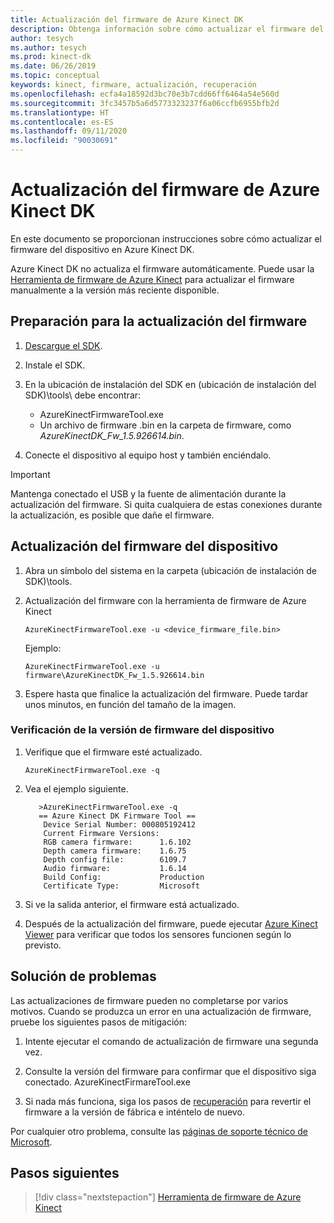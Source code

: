```yaml
---
title: Actualización del firmware de Azure Kinect DK
description: Obtenga información sobre cómo actualizar el firmware del dispositivo Azure Kinect DK mediante la herramienta de firmware de Azure Kinect.
author: tesych
ms.author: tesych
ms.prod: kinect-dk
ms.date: 06/26/2019
ms.topic: conceptual
keywords: kinect, firmware, actualización, recuperación
ms.openlocfilehash: ecfa4a18592d3bc70e3b7cdd66ff6464a54e560d
ms.sourcegitcommit: 3fc3457b5a6d5773323237f6a06ccfb6955bfb2d
ms.translationtype: HT
ms.contentlocale: es-ES
ms.lasthandoff: 09/11/2020
ms.locfileid: "90030691"
---
```

# <a name="update-azure-kinect-dk-firmware"></a>Actualización del firmware de Azure Kinect DK

En este documento se proporcionan instrucciones sobre cómo actualizar el firmware del dispositivo en Azure Kinect DK.

Azure Kinect DK no actualiza el firmware automáticamente. Puede usar la [Herramienta de firmware de Azure Kinect](azure-kinect-firmware-tool.md) para actualizar el firmware manualmente a la versión más reciente disponible.

## <a name="prepare-for-firmware-update"></a>Preparación para la actualización del firmware

1. [Descargue el SDK](sensor-sdk-download.md).
2. Instale el SDK.
3. En la ubicación de instalación del SDK en (ubicación de instalación del SDK)\tools\ debe encontrar:

    - AzureKinectFirmwareTool.exe
    - Un archivo de firmware .bin en la carpeta de firmware, como *AzureKinectDK_Fw_1.5.926614.bin*.

4. Conecte el dispositivo al equipo host y también enciéndalo.

> [!IMPORTANT]
> Mantenga conectado el USB y la fuente de alimentación durante la actualización del firmware. Si quita cualquiera de estas conexiones durante la actualización, es posible que dañe el firmware.

## <a name="update-device-firmware"></a>Actualización del firmware del dispositivo

1. Abra un símbolo del sistema en la carpeta (ubicación de instalación de SDK)\tools\.
2. Actualización del firmware con la herramienta de firmware de Azure Kinect

    `AzureKinectFirmwareTool.exe -u <device_firmware_file.bin>`

    Ejemplo:

    `AzureKinectFirmwareTool.exe -u firmware\AzureKinectDK_Fw_1.5.926614.bin`

3. Espere hasta que finalice la actualización del firmware. Puede tardar unos minutos, en función del tamaño de la imagen.

### <a name="verify-device-firmware-version"></a>Verificación de la versión de firmware del dispositivo

1. Verifique que el firmware esté actualizado.

    `AzureKinectFirmwareTool.exe -q`

2. Vea el ejemplo siguiente.

    ```console
       >AzureKinectFirmwareTool.exe -q
       == Azure Kinect DK Firmware Tool ==
        Device Serial Number: 000805192412
        Current Firmware Versions:
        RGB camera firmware:      1.6.102
        Depth camera firmware:    1.6.75
        Depth config file:        6109.7
        Audio firmware:           1.6.14
        Build Config:             Production
        Certificate Type:         Microsoft
    ```

3. Si ve la salida anterior, el firmware está actualizado.

4. Después de la actualización del firmware, puede ejecutar [Azure Kinect Viewer](azure-kinect-viewer.md) para verificar que todos los sensores funcionen según lo previsto.

## <a name="troubleshooting"></a>Solución de problemas

Las actualizaciones de firmware pueden no completarse por varios motivos. Cuando se produzca un error en una actualización de firmware, pruebe los siguientes pasos de mitigación:

1. Intente ejecutar el comando de actualización de firmware una segunda vez.

2. Consulte la versión del firmware para confirmar que el dispositivo siga conectado.        AzureKinectFirmareTool.exe

3. Si nada más funciona, siga los pasos de [recuperación](https://support.microsoft.com/help/4494277/reset-azure-kinect-dk) para revertir el firmware a la versión de fábrica e inténtelo de nuevo.

Por cualquier otro problema, consulte las [páginas de soporte técnico de Microsoft](https://aka.ms/kinectsupport).

## <a name="next-steps"></a>Pasos siguientes

> [!div class="nextstepaction"]
>[Herramienta de firmware de Azure Kinect](azure-kinect-firmware-tool.md)
